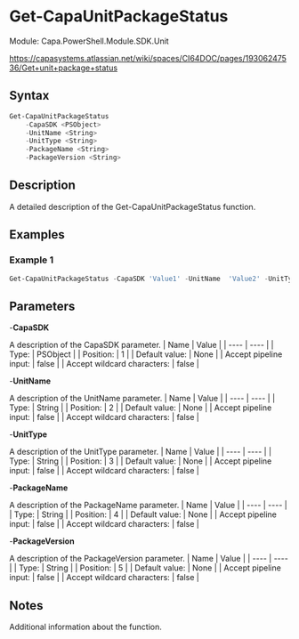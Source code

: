 # Get-CapaUnitPackageStatus
Module: Capa.PowerShell.Module.SDK.Unit

https://capasystems.atlassian.net/wiki/spaces/CI64DOC/pages/19306247536/Get+unit+package+status

## Syntax

```powershell
Get-CapaUnitPackageStatus
	-CapaSDK <PSObject>
	-UnitName <String>
	-UnitType <String>
	-PackageName <String>
	-PackageVersion <String>
```

## Description

A detailed description of the Get-CapaUnitPackageStatus function.

## Examples

### Example 1
```powershell
Get-CapaUnitPackageStatus -CapaSDK 'Value1' -UnitName  'Value2' -UnitType  'Value3' -PackageName  'Value4' -PackageVersion  'Value5' -PackageType  'Value6'
```
    

## Parameters

-**CapaSDK**

A description of the CapaSDK parameter.
| Name | Value |
| ---- | ---- |
| Type: | PSObject |
| Position: | 1 | 
| Default value: | None | 
| Accept pipeline input: | false | 
| Accept wildcard characters: | false | 

-**UnitName**

A description of the UnitName  parameter.
| Name | Value |
| ---- | ---- |
| Type: | String |
| Position: | 2 | 
| Default value: | None | 
| Accept pipeline input: | false | 
| Accept wildcard characters: | false | 

-**UnitType**

A description of the UnitType  parameter.
| Name | Value |
| ---- | ---- |
| Type: | String |
| Position: | 3 | 
| Default value: | None | 
| Accept pipeline input: | false | 
| Accept wildcard characters: | false | 

-**PackageName**

A description of the PackageName  parameter.
| Name | Value |
| ---- | ---- |
| Type: | String |
| Position: | 4 | 
| Default value: | None | 
| Accept pipeline input: | false | 
| Accept wildcard characters: | false | 

-**PackageVersion**

A description of the PackageVersion  parameter.
| Name | Value |
| ---- | ---- |
| Type: | String |
| Position: | 5 | 
| Default value: | None | 
| Accept pipeline input: | false | 
| Accept wildcard characters: | false | 


## Notes

Additional information about the function.
